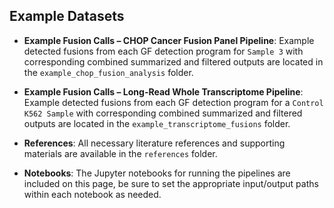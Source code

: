 
## Example Datasets
- **Example Fusion Calls – CHOP Cancer Fusion Panel Pipeline**: Example detected fusions from each GF detection program for `Sample 3` with corresponding combined summarized and filtered outputs are located in the `example_chop_fusion_analysis` folder. 

- **Example Fusion Calls – Long-Read Whole Transcriptome Pipeline**: Example detected fusions from each GF detection program for a `Control K562 Sample` with corresponding combined summarized and filtered outputs are located in the `example_transcriptome_fusions` folder. 

- **References**: All necessary literature references and supporting materials are available in the `references` folder.

- **Notebooks**: The Jupyter notebooks for running the pipelines are included on this page, be sure to set the appropriate input/output paths within each notebook as needed.


